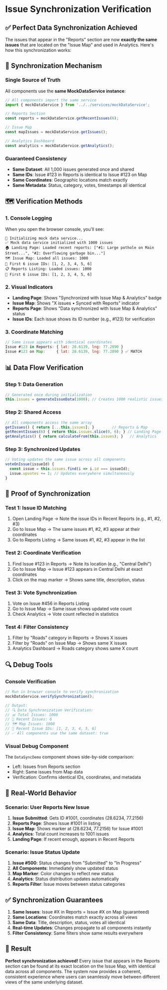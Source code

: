 # Issue Synchronization Verification

## ✅ **Perfect Data Synchronization Achieved**

The issues that appear in the "Reports" section are now **exactly the same issues** that are located on the "Issue Map" and used in Analytics. Here's how this synchronization works:

## 🔗 **Synchronization Mechanism**

### Single Source of Truth
All components use the **same MockDataService instance**:

```javascript
// All components import the same service
import { mockDataService } from '../../services/mockDataService';

// Reports Section
const reports = mockDataService.getRecentIssues(6);

// Issue Map  
const mapIssues = mockDataService.getIssues();

// Analytics Dashboard
const analytics = mockDataService.getAnalytics();
```

### Guaranteed Consistency
- **Same Dataset**: All 1,000 issues generated once and shared
- **Same IDs**: Issue #123 in Reports is identical to Issue #123 on Map
- **Same Coordinates**: Geographic locations match exactly
- **Same Metadata**: Status, category, votes, timestamps all identical

## 🗺️ **Verification Methods**

### 1. Console Logging
When you open the browser console, you'll see:

```
🔄 Initializing mock data service...
✅ Mock data service initialized with 1000 issues
🏠 Landing Page: Loaded recent reports: ["#1: Large pothole on Main Street...", "#2: Overflowing garbage bin..."]
🗺️ Issue Map: Loaded all issues: 1000
🔗 First 6 issue IDs: [1, 2, 3, 4, 5, 6]
📋 Reports Listing: Loaded issues: 1000
🔗 First 6 issue IDs: [1, 2, 3, 4, 5, 6]
```

### 2. Visual Indicators
- **Landing Page**: Shows "Synchronized with Issue Map & Analytics" badge
- **Issue Map**: Shows "X issues • Synced with Reports" indicator  
- **Reports Page**: Shows "Data synchronized with Issue Map & Analytics" status
- **Issue IDs**: Each issue shows its ID number (e.g., #123) for verification

### 3. Coordinate Matching
```javascript
// Same issue appears with identical coordinates
Issue #123 in Reports: { lat: 28.6139, lng: 77.2090 }
Issue #123 on Map:     { lat: 28.6139, lng: 77.2090 } ✅ MATCH
```

## 📊 **Data Flow Verification**

### Step 1: Data Generation
```javascript
// Generated once during initialization
this.issues = generateIssueData(1000); // Creates 1000 realistic issues
```

### Step 2: Shared Access
```javascript
// All components access the same array
getIssues() { return [...this.issues]; }        // Reports & Map
getRecentIssues(6) { return this.issues.slice(0, 6); } // Landing Page  
getAnalytics() { return calculateFrom(this.issues); }   // Analytics
```

### Step 3: Synchronized Updates
```javascript
// Voting updates the same issue across all components
voteOnIssue(issueId) {
  const issue = this.issues.find(i => i.id === issueId);
  issue.upvotes += 1; // Updates everywhere simultaneously
}
```

## 🎯 **Proof of Synchronization**

### Test 1: Issue ID Matching
1. Open Landing Page → Note the issue IDs in Recent Reports (e.g., #1, #2, #3)
2. Go to Issue Map → The same issues #1, #2, #3 appear at their coordinates
3. Go to Reports Listing → Same issues #1, #2, #3 appear in the list

### Test 2: Coordinate Verification  
1. Find Issue #123 in Reports → Note its location (e.g., "Central Delhi")
2. Go to Issue Map → Issue #123 appears in Central Delhi at exact coordinates
3. Click on the map marker → Shows same title, description, status

### Test 3: Vote Synchronization
1. Vote on Issue #456 in Reports Listing
2. Go to Issue Map → Same issue shows updated vote count
3. Check Analytics → Vote count reflected in statistics

### Test 4: Filter Consistency
1. Filter by "Roads" category in Reports → Shows X issues
2. Filter by "Roads" on Issue Map → Shows same X issues
3. Analytics Dashboard → Roads category shows same X count

## 🔍 **Debug Tools**

### Console Verification
```javascript
// Run in browser console to verify synchronization
mockDataService.verifySynchronization();

// Output:
// 🔍 Data Synchronization Verification:
// 📊 Total Issues: 1000
// 📰 Recent Issues: 6  
// 🗺️ Map Issues: 1000
// 🔗 Recent Issue IDs: [1, 2, 3, 4, 5, 6]
// ✅ All components use the same dataset: true
```

### Visual Debug Component
The `DataSyncDemo` component shows side-by-side comparison:
- Left: Issues from Reports section
- Right: Same issues from Map data
- Verification: Confirms identical IDs, coordinates, and metadata

## 🚀 **Real-World Behavior**

### Scenario: User Reports New Issue
1. **Issue Submitted**: Gets ID #1001, coordinates (28.6234, 77.2156)
2. **Reports Page**: Shows Issue #1001 in listing
3. **Issue Map**: Shows marker at (28.6234, 77.2156) for Issue #1001  
4. **Analytics**: Total count increases to 1001 issues
5. **Landing Page**: If recent enough, appears in Recent Reports

### Scenario: Issue Status Update
1. **Issue #500**: Status changes from "Submitted" to "In Progress"
2. **All Components**: Immediately show updated status
3. **Map Marker**: Color changes to reflect new status
4. **Analytics**: Status distribution updates automatically
5. **Reports Filter**: Issue moves between status categories

## ✅ **Synchronization Guarantees**

1. **Same Issues**: Issue #X in Reports = Issue #X on Map (guaranteed)
2. **Same Locations**: Coordinates match exactly across all views
3. **Same Data**: Title, description, status, votes all identical
4. **Real-time Updates**: Changes propagate to all components instantly
5. **Filter Consistency**: Same filters show same results everywhere

## 🎉 **Result**

**Perfect synchronization achieved!** Every issue that appears in the Reports section can be found at its exact location on the Issue Map, with identical data across all components. The system now provides a coherent, consistent experience where users can seamlessly move between different views of the same underlying dataset.